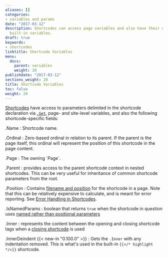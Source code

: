 ```yaml
---
aliases: []
categories:
- variables and params
date: "2017-03-12"
description: Shortcodes can access page variables and also have their own specific
  built-in variables.
draft: true
keywords:
- shortcodes
linktitle: Shortcode Variables
menu:
  docs:
    parent: variables
    weight: 20
publishdate: "2017-03-12"
sections_weight: 20
title: Shortcode Variables
toc: false
weight: 20
---
```


[Shortcodes][shortcodes] have access to parameters delimited in the shortcode declaration via [`.Get`][getfunction], page- and site-level variables, and also the following shortcode-specific fields:

.Name
: Shortcode name.

.Ordinal
: Zero-based ordinal in relation to its parent. If the parent is the page itself, this ordinal will represent the position of this shortcode in the page content.

.Page
: The owning ´Page`.

.Parent
: provides access to the parent shortcode context in nested shortcodes. This can be very useful for inheritance of common shortcode parameters from the root.

.Position
: Contains [filename and position](https://godoc.org/github.com/gohugoio/hugo/common/text#Position) for the shortcode in a page. Note that this can be relatively expensive to calculate, and is meant for error reporting. See [Error Handling in Shortcodes](/templates/shortcode-templates/#error-handling-in-shortcodes).

.IsNamedParams
: boolean that returns `true` when the shortcode in question uses [named rather than positional parameters][shortcodes]

.Inner
: represents the content between the opening and closing shortcode tags when a [closing shortcode][markdownshortcode] is used

[getfunction]: /functions/get/
[markdownshortcode]: /content-management/shortcodes/#shortcodes-with-markdown
[shortcodes]: /templates/shortcode-templates/

.InnerDeindent {{< new-in "0.100.0" >}}
: Gets the `.Inner` with any indentation removed. This is what's used in the built-in `{{</* highlight */>}}` shortcode.
